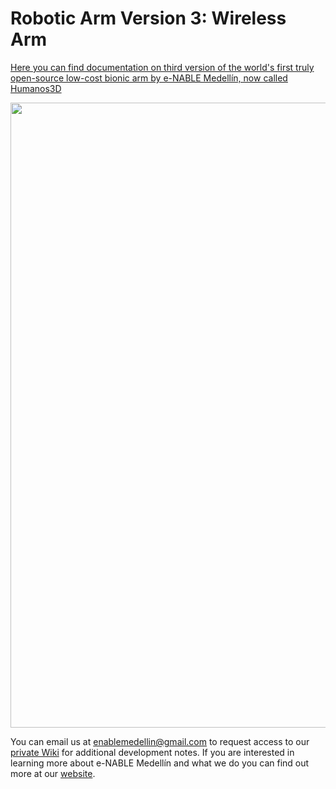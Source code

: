 # Robotic Arm Version 3: Wireless Arm

[Here you can find documentation on third version of the world's first truly open-source low-cost bionic arm by e-NABLE Medellín, now called Humanos3D](https://github.com/Humanos3D/RoboticArmV3/wiki)

<img src =  "https://github.com/enable-medellin/RoboticArmV2/blob/master/wiki_images/roboticArmV2.jpg" width = "1000">

You can email us at enablemedellin@gmail.com to request access to our [private Wiki](https://github.com/enable-medellin/robotic-arm/wiki) for additional development notes. If you are interested in learning more about e-NABLE Medellín and what we do you can find out more at our [website](https://e-nablemedellin.com/en/home/).
